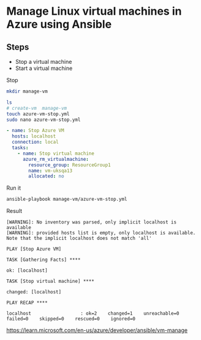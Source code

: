 # Manage Linux virtual machines in Azure using Ansible

## Steps

* Stop a virtual machine
* Start a virtual machine

Stop

```bash
mkdir manage-vm

ls
# create-vm  manage-vm
touch azure-vm-stop.yml
sudo nano azure-vm-stop.yml

```

```yaml
- name: Stop Azure VM
  hosts: localhost
  connection: local
  tasks:
    - name: Stop virtual machine
      azure_rm_virtualmachine:
        resource_group: ResourceGroup1
        name: vm-uksqa13
        allocated: no

```

Run it

```bash
ansible-playbook manage-vm/azure-vm-stop.yml

```
Result

```log
[WARNING]: No inventory was parsed, only implicit localhost is available
[WARNING]: provided hosts list is empty, only localhost is available. Note that the implicit localhost does not match 'all'

PLAY [Stop Azure VM]

TASK [Gathering Facts] ****

ok: [localhost]

TASK [Stop virtual machine] ****

changed: [localhost]

PLAY RECAP ****

localhost                  : ok=2    changed=1    unreachable=0    failed=0    skipped=0    rescued=0    ignored=0
```

https://learn.microsoft.com/en-us/azure/developer/ansible/vm-manage
